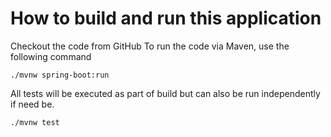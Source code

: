 # How to build and run this application

Checkout the code from GitHub
To run the code via Maven, use the following command

    ./mvnw spring-boot:run

All tests will be executed as part of build but can also be run independently if need be.

    ./mvnw test